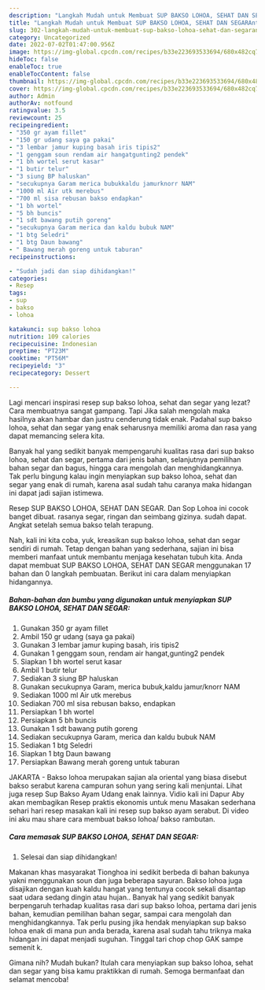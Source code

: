 ```yaml
---
description: "Langkah Mudah untuk Membuat SUP BAKSO LOHOA, SEHAT DAN SEGARAnti Ribet"
title: "Langkah Mudah untuk Membuat SUP BAKSO LOHOA, SEHAT DAN SEGARAnti Ribet"
slug: 302-langkah-mudah-untuk-membuat-sup-bakso-lohoa-sehat-dan-segaranti-ribet
category: Uncategorized
date: 2022-07-02T01:47:00.956Z
image: https://img-global.cpcdn.com/recipes/b33e223693533694/680x482cq70/sup-bakso-lohoa-sehat-dan-segar-foto-resep-utama.jpg
hideToc: false
enableToc: true
enableTocContent: false
thumbnail: https://img-global.cpcdn.com/recipes/b33e223693533694/680x482cq70/sup-bakso-lohoa-sehat-dan-segar-foto-resep-utama.jpg
cover: https://img-global.cpcdn.com/recipes/b33e223693533694/680x482cq70/sup-bakso-lohoa-sehat-dan-segar-foto-resep-utama.jpg
author: Admin
authorAv: notfound
ratingvalue: 3.5
reviewcount: 25
recipeingredient:
- "350 gr ayam fillet"
- "150 gr udang saya ga pakai"
- "3 lembar jamur kuping basah iris tipis2"
- "1 genggam soun rendam air hangatgunting2 pendek"
- "1 bh wortel serut kasar"
- "1 butir telur"
- "3 siung BP haluskan"
- "secukupnya Garam merica bubukkaldu jamurknorr NAM"
- "1000 ml Air utk merebus"
- "700 ml sisa rebusan bakso endapkan"
- "1 bh wortel"
- "5 bh buncis"
- "1 sdt bawang putih goreng"
- "secukupnya Garam merica dan kaldu bubuk NAM"
- "1 btg Seledri"
- "1 btg Daun bawang"
- " Bawang merah goreng untuk taburan"
recipeinstructions:

- "Sudah jadi dan siap dihidangkan!"
categories:
- Resep
tags:
- sup
- bakso
- lohoa

katakunci: sup bakso lohoa 
nutrition: 109 calories
recipecuisine: Indonesian
preptime: "PT23M"
cooktime: "PT56M"
recipeyield: "3"
recipecategory: Dessert

---
```



Lagi mencari inspirasi resep sup bakso lohoa, sehat dan segar yang lezat? Cara membuatnya sangat gampang. Tapi Jika salah mengolah maka hasilnya akan hambar dan justru cenderung tidak enak. Padahal sup bakso lohoa, sehat dan segar yang enak seharusnya memiliki aroma dan rasa yang dapat memancing selera kita.


Banyak hal yang sedikit banyak mempengaruhi kualitas rasa dari sup bakso lohoa, sehat dan segar, pertama dari jenis bahan, selanjutnya pemilihan bahan segar dan bagus, hingga cara mengolah dan menghidangkannya. Tak perlu bingung kalau ingin menyiapkan sup bakso lohoa, sehat dan segar yang enak di rumah, karena asal sudah tahu caranya maka hidangan ini dapat jadi sajian istimewa.

Resep SUP BAKSO LOHOA, SEHAT DAN SEGAR. Dan Sop Lohoa ini cocok banget dibuat. rasanya segar, ringan dan seimbang gizinya. sudah dapat. Angkat setelah semua bakso telah terapung.


Nah, kali ini kita coba, yuk, kreasikan sup bakso lohoa, sehat dan segar sendiri di rumah. Tetap dengan bahan yang sederhana, sajian ini bisa memberi manfaat untuk membantu menjaga kesehatan tubuh kita. Anda dapat membuat SUP BAKSO LOHOA, SEHAT DAN SEGAR menggunakan 17 bahan dan 0 langkah pembuatan. Berikut ini cara dalam menyiapkan hidangannya.

<!--inarticleads1-->

##### Bahan-bahan dan bumbu yang digunakan untuk menyiapkan SUP BAKSO LOHOA, SEHAT DAN SEGAR:

1. Gunakan 350 gr ayam fillet
1. Ambil 150 gr udang (saya ga pakai)
1. Gunakan 3 lembar jamur kuping basah, iris tipis2
1. Gunakan 1 genggam soun, rendam air hangat,gunting2 pendek
1. Siapkan 1 bh wortel serut kasar
1. Ambil 1 butir telur
1. Sediakan 3 siung BP haluskan
1. Gunakan secukupnya Garam, merica bubuk,kaldu jamur/knorr NAM
1. Sediakan 1000 ml Air utk merebus
1. Sediakan 700 ml sisa rebusan bakso, endapkan
1. Persiapkan 1 bh wortel
1. Persiapkan 5 bh buncis
1. Gunakan 1 sdt bawang putih goreng
1. Sediakan secukupnya Garam, merica dan kaldu bubuk NAM
1. Sediakan 1 btg Seledri
1. Siapkan 1 btg Daun bawang
1. Persiapkan  Bawang merah goreng untuk taburan


JAKARTA - Bakso lohoa merupakan sajian ala oriental yang biasa disebut bakso serabut karena campuran sohun yang sering kali menjuntai. Lihat juga resep Sup Bakso Ayam Udang enak lainnya. Vidio kali ini Dapur Aby akan membagikan Resep praktis ekonomis untuk menu Masakan sederhana sehari hari resep masakan kali ini resep sup bakso ayam serabut. Di video ini aku mau share cara membuat bakso lohoa/ bakso rambutan. 

<!--inarticleads2-->

##### Cara memasak SUP BAKSO LOHOA, SEHAT DAN SEGAR:


1. Selesai dan siap dihidangkan!

Makanan khas masyarakat Tionghoa ini sedikit berbeda di bahan bakunya yakni menggunakan soun dan juga beberapa sayuran. Bakso lohoa juga disajikan dengan kuah kaldu hangat yang tentunya cocok sekali disantap saat udara sedang dingin atau hujan.. Banyak hal yang sedikit banyak berpengaruh terhadap kualitas rasa dari sup bakso lohoa, pertama dari jenis bahan, kemudian pemilihan bahan segar, sampai cara mengolah dan menghidangkannya. Tak perlu pusing jika hendak menyiapkan sup bakso lohoa enak di mana pun anda berada, karena asal sudah tahu triknya maka hidangan ini dapat menjadi suguhan. Tinggal tari chop chop GAK sampe semenit k. 

Gimana nih? Mudah bukan? Itulah cara menyiapkan sup bakso lohoa, sehat dan segar yang bisa kamu praktikkan di rumah. Semoga bermanfaat dan selamat mencoba!
